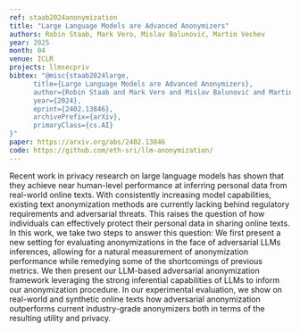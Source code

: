 ```yaml
---
ref: staab2024anonymization
title: "Large Language Models are Advanced Anonymizers"
authors: Robin Staab, Mark Vero, Mislav Balunović, Martin Vechev
year: 2025
month: 04
venue: ICLR
projects: llmsecpriv
bibtex: "@misc{staab2024large,
      title={Large Language Models are Advanced Anonymizers}, 
      author={Robin Staab and Mark Vero and Mislav Balunović and Martin Vechev},
      year={2024},
      eprint={2402.13846},
      archivePrefix={arXiv},
      primaryClass={cs.AI}
}"
paper: https://arxiv.org/abs/2402.13846
code: https://github.com/eth-sri/llm-anonymization/
---
```


Recent work in privacy research on large language models has shown that they achieve near human-level performance at inferring personal data from real-world online texts. With consistently increasing model capabilities, existing text anonymization methods are currently lacking behind regulatory requirements and adversarial threats. This raises the question of how individuals can effectively protect their personal data in sharing online texts. In this work, we take two steps to answer this question: We first present a new setting for evaluating anonymizations in the face of adversarial LLMs inferences, allowing for a natural measurement of anonymization performance while remedying some of the shortcomings of previous metrics. We then present our LLM-based adversarial anonymization framework leveraging the strong inferential capabilities of LLMs to inform our anonymization procedure. In our experimental evaluation, we show on real-world and synthetic online texts how adversarial anonymization outperforms current industry-grade anonymizers both in terms of the resulting utility and privacy.
